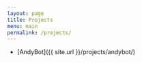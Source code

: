 ```yaml
---
layout: page
title: Projects
menu: main
permalink: /projects/
---
```


+ [AndyBot]({{ site.url }}/projects/andybot/)
